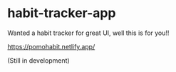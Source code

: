 # habit-tracker-app

Wanted a habit tracker for great UI, well this is for you!!

https://pomohabit.netlify.app/

(Still in development)
